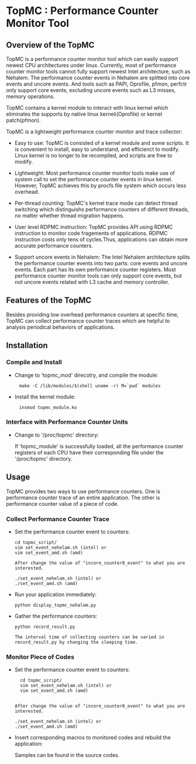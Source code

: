 # TopMC : Performance Counter Monitor Tool 

## Overview of the TopMC

TopMC is a performance counter monitor tool which can easily support newest CPU architectures under linux. Currently, most of performance counter monitor tools cannot fully support newest Intel architecture, such as Nehalem. The performance counter events in Nehalem are splitted into core events and uncore events. And tools such as PAPI, Oprofile, pfmon, perfctr only support core events, excluding uncore events such as L3 misses, memory operations. 

TopMC contains a kernel module to interact with linux kernel which eliminates the supports by native linux kerneli(Oprofile) or kernel patch(pfmon). 

TopMC is a lightweight performance counter monitor and trace collector: 

* Easy to use: TopMC is consisted of a kernel module and some scripts. It is convenient to install, easy to understand, and efficienct to modify. Linux kernel is no longer to be recompiled, and scripts are free to modify.

* Lightweight: Most performance counter monitor tools make use of system call to set the performance counter events in linux kernel. However, TopMC achieves this by procfs file system which occurs less overhead.

* Per-thread counting: TopMC's kernel trace mode can detect thread switching which distinguishs performance counters of different threads, no matter whether thread migration happens.

* User level RDPMC instruction: TopMC provides API using RDPMC instruction to monitor code fragements of applications. RDPMC instruction costs only tens of cycles.Thus, applications can obtain more accurate performance counters. 

* Support uncore events in Nehalem: The Intel Nehalem architecture splits the performance counter events into two parts: core events and uncore events. Each part has its own performance counter registers. Most performance counter monitor tools can only support core events, but not uncore events related with L3 cache and memory controller.

## Features of the TopMC

Besides providing low overhead performance counters at specific time, TopMC can collect performance counter traces which are helpful to analysis periodical behaviors of applications. 

## Installation 

### Compile and Install 

  * Change to 'topmc_mod' direcotry, and compile the module: 
  
  ```shell
       make -C /lib/modules/$(shell uname -r) M=`pwd` modules 
  ```
  
  * Install the kernel module: 

  ```shell
       insmod topmc_module.ko 
  ```
### Interface with Performance Counter Units 
  
  * Change to '/proc/topmc' directory: 
  
    If 'topmc_module' is successfully loaded, all the performance counter registers of each CPU have      their corresponding file under the '/proc/topmc' directory.
    
## Usage

TopMC provides two ways to use performance counters. One is performance counter trace of an entire application. The other is performance counter value of a piece of code. 

### Collect Performance Counter Trace

* Set the performance counter event to counters: 

    ```shell
    cd topmc_script/
    vim set_event_nehelam.sh (intel) or
    vim set_event_amd.sh (amd)           
    ```

      After change the value of "incore_counter0_event" to what you are interested.

    ```shell
    ./set_event_nehelam.sh (intel) or
    ./set_event_amd.sh (amd)
    ```

* Run your application immediately: 

    ```shell
    python display_topmc_nehalem.py
    ```

* Gather the performance counters: 

    ```shell
    python record_result.py
    ```
    
      The interval time of collecting counters can be varied in record_result.py by changing the sleeping time.

### Monitor Piece of Codes

* Set the performance counter event to counters: 

  ```shell
    cd topmc_script/
    vim set_event_nehelam.sh (intel) or
    vim set_event_amd.sh (amd)     
    
    ```

      After change the value of "incore_counter0_event" to what you are interested.

    ```shell
    ./set_event_nehelam.sh (intel) or
    ./set_event_amd.sh (amd)
    ```

* Insert corresponding macros to monitored codes and rebuild the application: 

    Samples can be found in the source codes.

    

    

